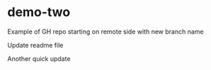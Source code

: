 # demo-two
Example of GH repo starting on remote side with new branch name


Update readme file

Another quick update